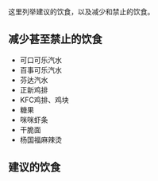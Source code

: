这里列举建议的饮食，以及减少和禁止的饮食。

## 减少甚至禁止的饮食

- 可口可乐汽水
- 百事可乐汽水
- 芬达汽水
- 正新鸡排
- KFC鸡排、鸡块
- 糖果
- 咪咪虾条
- 干脆面
- 杨国福麻辣烫

## 建议的饮食
